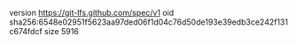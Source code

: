 version https://git-lfs.github.com/spec/v1
oid sha256:6548e02951f5623aa97ded06f1d04c76d50de193e39edb3ce242f131c674fdcf
size 5916
